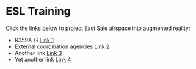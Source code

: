 # ESL Training
 
Click the links below to project East Sale airspace into augmented reality:
<ul>
 <li>R359A-G <a href="https://atcrox.github.io/ESLtraining.github.io/R359">Link 1</a></li>
 
 <li>External coordination agencies <a href="https://atcrox.github.io/ESLtraining.github.io/Sectors">Link 2</a></li>
 
 <li>Another link <a href="https://jeremy-rhino.github.io/spologo">Link 3</a></li>
 <li>Yet another link <a href="https://jeremy-rhino.github.io/aftr">Link 4</a></li>
</ul>
